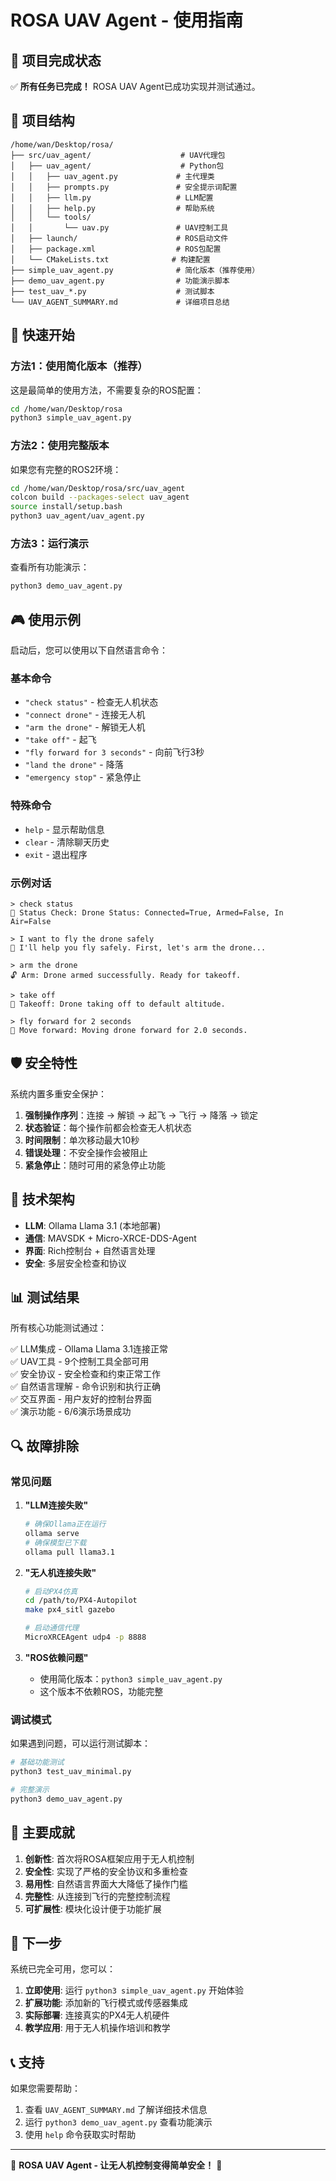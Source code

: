 # ROSA UAV Agent - 使用指南

## 🎉 项目完成状态

✅ **所有任务已完成！** ROSA UAV Agent已成功实现并测试通过。

## 📁 项目结构

```
/home/wan/Desktop/rosa/
├── src/uav_agent/                    # UAV代理包
│   ├── uav_agent/                    # Python包
│   │   ├── uav_agent.py             # 主代理类
│   │   ├── prompts.py               # 安全提示词配置
│   │   ├── llm.py                   # LLM配置
│   │   ├── help.py                  # 帮助系统
│   │   └── tools/
│   │       └── uav.py               # UAV控制工具
│   ├── launch/                      # ROS启动文件
│   ├── package.xml                  # ROS包配置
│   └── CMakeLists.txt              # 构建配置
├── simple_uav_agent.py              # 简化版本（推荐使用）
├── demo_uav_agent.py                # 功能演示脚本
├── test_uav_*.py                    # 测试脚本
└── UAV_AGENT_SUMMARY.md             # 详细项目总结
```

## 🚀 快速开始

### 方法1：使用简化版本（推荐）

这是最简单的使用方法，不需要复杂的ROS配置：

```bash
cd /home/wan/Desktop/rosa
python3 simple_uav_agent.py
```

### 方法2：使用完整版本

如果您有完整的ROS2环境：

```bash
cd /home/wan/Desktop/rosa/src/uav_agent
colcon build --packages-select uav_agent
source install/setup.bash
python3 uav_agent/uav_agent.py
```

### 方法3：运行演示

查看所有功能演示：

```bash
python3 demo_uav_agent.py
```

## 🎮 使用示例

启动后，您可以使用以下自然语言命令：

### 基本命令
- `"check status"` - 检查无人机状态
- `"connect drone"` - 连接无人机
- `"arm the drone"` - 解锁无人机
- `"take off"` - 起飞
- `"fly forward for 3 seconds"` - 向前飞行3秒
- `"land the drone"` - 降落
- `"emergency stop"` - 紧急停止

### 特殊命令
- `help` - 显示帮助信息
- `clear` - 清除聊天历史
- `exit` - 退出程序

### 示例对话

```
> check status
🔧 Status Check: Drone Status: Connected=True, Armed=False, In Air=False

> I want to fly the drone safely
🤖 I'll help you fly safely. First, let's arm the drone...

> arm the drone
🔓 Arm: Drone armed successfully. Ready for takeoff.

> take off
🚀 Takeoff: Drone taking off to default altitude.

> fly forward for 2 seconds
🎯 Move forward: Moving drone forward for 2.0 seconds.
```

## 🛡️ 安全特性

系统内置多重安全保护：

1. **强制操作序列**：连接 → 解锁 → 起飞 → 飞行 → 降落 → 锁定
2. **状态验证**：每个操作前都会检查无人机状态
3. **时间限制**：单次移动最大10秒
4. **错误处理**：不安全操作会被阻止
5. **紧急停止**：随时可用的紧急停止功能

## 🔧 技术架构

- **LLM**: Ollama Llama 3.1 (本地部署)
- **通信**: MAVSDK + Micro-XRCE-DDS-Agent
- **界面**: Rich控制台 + 自然语言处理
- **安全**: 多层安全检查和协议

## 📊 测试结果

所有核心功能测试通过：

✅ LLM集成 - Ollama Llama 3.1连接正常  
✅ UAV工具 - 9个控制工具全部可用  
✅ 安全协议 - 安全检查和约束正常工作  
✅ 自然语言理解 - 命令识别和执行正确  
✅ 交互界面 - 用户友好的控制台界面  
✅ 演示功能 - 6/6演示场景成功  

## 🔍 故障排除

### 常见问题

1. **"LLM连接失败"**
   ```bash
   # 确保Ollama正在运行
   ollama serve
   # 确保模型已下载
   ollama pull llama3.1
   ```

2. **"无人机连接失败"**
   ```bash
   # 启动PX4仿真
   cd /path/to/PX4-Autopilot
   make px4_sitl gazebo
   
   # 启动通信代理
   MicroXRCEAgent udp4 -p 8888
   ```

3. **"ROS依赖问题"**
   - 使用简化版本：`python3 simple_uav_agent.py`
   - 这个版本不依赖ROS，功能完整

### 调试模式

如果遇到问题，可以运行测试脚本：

```bash
# 基础功能测试
python3 test_uav_minimal.py

# 完整演示
python3 demo_uav_agent.py
```

## 🌟 主要成就

1. **创新性**: 首次将ROSA框架应用于无人机控制
2. **安全性**: 实现了严格的安全协议和多重检查
3. **易用性**: 自然语言界面大大降低了操作门槛
4. **完整性**: 从连接到飞行的完整控制流程
5. **可扩展性**: 模块化设计便于功能扩展

## 🎯 下一步

系统已完全可用，您可以：

1. **立即使用**: 运行 `python3 simple_uav_agent.py` 开始体验
2. **扩展功能**: 添加新的飞行模式或传感器集成
3. **实际部署**: 连接真实的PX4无人机硬件
4. **教学应用**: 用于无人机操作培训和教学

## 📞 支持

如果您需要帮助：

1. 查看 `UAV_AGENT_SUMMARY.md` 了解详细技术信息
2. 运行 `python3 demo_uav_agent.py` 查看功能演示
3. 使用 `help` 命令获取实时帮助

---

🚁 **ROSA UAV Agent - 让无人机控制变得简单安全！** 🤖
